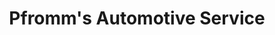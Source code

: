 ---
title: "Pfromm's Automotive Service"
url: /garden-city/pfromms-automotive-service/
shop: Autowerkstatt
---